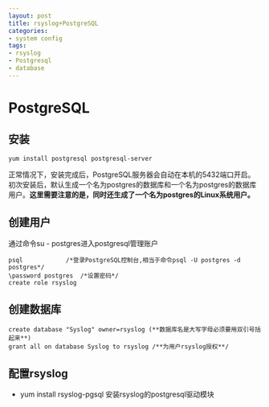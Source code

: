 ```yaml
---
layout: post
title: rsyslog+PostgreSQL
categories:
- system config
tags:
- rsyslog
- Postgresql
- database
---
```


# PostgreSQL

## 安装

	yum install postgresql postgresql-server

正常情况下，安装完成后，PostgreSQL服务器会自动在本机的5432端口开启。
初次安装后，默认生成一个名为postgres的数据库和一个名为postgres的数据库用户。**这里需要注意的是，同时还生成了一个名为postgres的Linux系统用户。**

## 创建用户

通过命令su - postgres进入postgresql管理账户

	psql 			/*登录PostgreSQL控制台,相当于命令psql -U postgres -d postgres*/
	\password postgres 	/*设置密码*/
	create role rsyslog

## 创建数据库

	create database "Syslog" owner=rsyslog (**数据库名是大写字母必须要用双引号括起来**)
	grant all on database Syslog to rsyslog /**为用户rsyslog授权**/

## 配置rsyslog

* yum install rsyslog-pgsql 安装rsyslog的postgresql驱动模块


